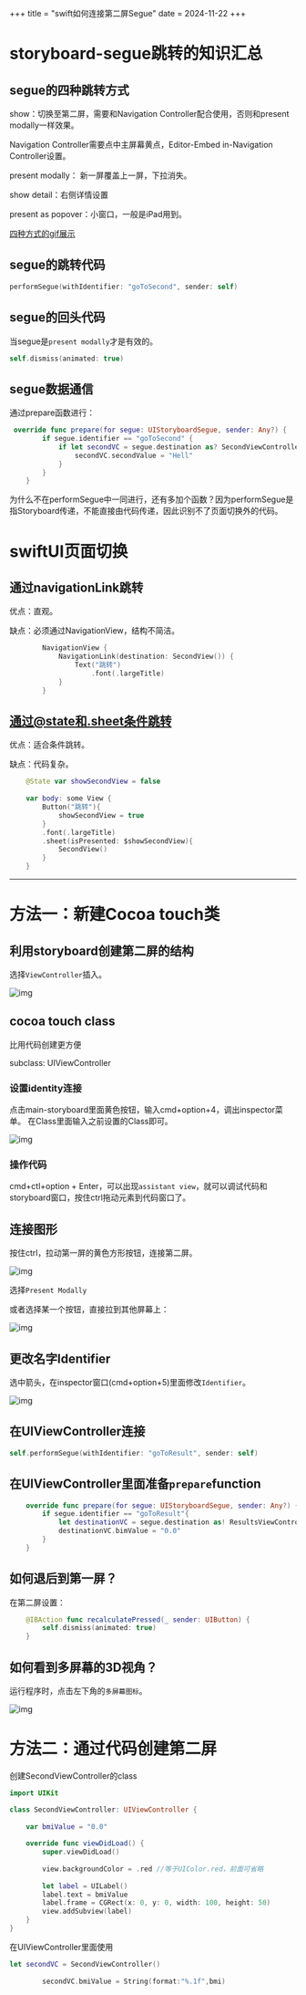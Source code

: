 +++
title = "swift如何连接第二屏Segue"
date = 2024-11-22
+++

# storyboard-segue跳转的知识汇总

## segue的四种跳转方式

show：切换至第二屏，需要和Navigation Controller配合使用，否则和present modally一样效果。

Navigation Controller需要点中主屏幕黄点，Editor-Embed in-Navigation Controller设置。

present modally： 新一屏覆盖上一屏，下拉消失。

show detail：右侧详情设置

present as popover：小窗口，一般是iPad用到。

[四种方式的gif展示](https://stackoverflow.com/questions/25966215/whats-the-difference-between-all-the-selection-segues)

## segue的跳转代码

```swift
performSegue(withIdentifier: "goToSecond", sender: self)
```

## segue的回头代码

当segue是`present modally`才是有效的。

```swift
self.dismiss(animated: true)
```

## segue数据通信

通过prepare函数进行：

```swift
 override func prepare(for segue: UIStoryboardSegue, sender: Any?) {
        if segue.identifier == "goToSecond" {
            if let secondVC = segue.destination as? SecondViewController {
                secondVC.secondValue = "Hell"
            }
        }
    }
```

为什么不在performSegue中一同进行，还有多加个函数？因为performSegue是指Storyboard传递，不能直接由代码传递，因此识别不了页面切换外的代码。

# swiftUI页面切换

## 通过navigationLink跳转

优点：直观。

缺点：必须通过NavigationView，结构不简洁。

```swift
        NavigationView {
            NavigationLink(destination: SecondView()) {
                Text("跳转")
                    .font(.largeTitle)
            }
        }
```

## 通过@state和.sheet条件跳转

优点：适合条件跳转。

缺点：代码复杂。


```swift
    @State var showSecondView = false
    
    var body: some View {
        Button("跳转"){
            showSecondView = true
        }
        .font(.largeTitle)
        .sheet(isPresented: $showSecondView){
            SecondView()
        }
    }
```

---

# 方法一：新建Cocoa touch类

## 利用storyboard创建第二屏的结构

选择`ViewController`插入。

![img](https://linxz-aliyun.oss-cn-shenzhen.aliyuncs.com/images/202411282303603.png)

## cocoa touch class

比用代码创建更方便

subclass: UIViewController

### 设置identity连接

点击main-storyboard里面黄色按钮，输入cmd+option+4，调出inspector菜单。
在Class里面输入之前设置的Class即可。

![img](https://linxz-aliyun.oss-cn-shenzhen.aliyuncs.com/images/202411220945174.png)

### 操作代码

cmd+ctl+option + Enter，可以出现`assistant view`，就可以调试代码和storyboard窗口，按住ctrl拖动元素到代码窗口了。


## 连接图形

按住ctrl，拉动第一屏的黄色方形按钮，连接第二屏。

![img](https://linxz-aliyun.oss-cn-shenzhen.aliyuncs.com/images/202411220954226.png)

选择`Present Modally`

或者选择某一个按钮，直接拉到其他屏幕上：

![img](https://linxz-aliyun.oss-cn-shenzhen.aliyuncs.com/images/202411261604169.png)

## 更改名字Identifier

选中箭头，在inspector窗口(cmd+option+5)里面修改`Identifier`。

![img](https://linxz-aliyun.oss-cn-shenzhen.aliyuncs.com/images/202411220958683.png)

## 在UIViewController连接

```swift
self.performSegue(withIdentifier: "goToResult", sender: self)
```

## 在UIViewController里面准备`prepare`function

```swift
    override func prepare(for segue: UIStoryboardSegue, sender: Any?) {
        if segue.identifier == "goToResult"{
            let destinationVC = segue.destination as! ResultsViewController //为什么要as!?因为downcasting，即告诉它降级到子class-ResultsViewController，而不是原本的UIViewController
            destinationVC.bimValue = "0.0"
        }
    }
```

## 如何退后到第一屏？

在第二屏设置：

```swift
    @IBAction func recalculatePressed(_ sender: UIButton) {
        self.dismiss(animated: true)
    }
```

## 如何看到多屏幕的3D视角？

运行程序时，点击左下角的`多屏幕图标`。

![img](https://linxz-aliyun.oss-cn-shenzhen.aliyuncs.com/images/202411221022674.png)

# 方法二：通过代码创建第二屏

创建SecondViewController的class

```swift
import UIKit

class SecondViewController: UIViewController {
    
    var bmiValue = "0.0"
    
    override func viewDidLoad() {
        super.viewDidLoad()
        
        view.backgroundColor = .red //等于UIColor.red，前面可省略
        
        let label = UILabel()
        label.text = bmiValue
        label.frame = CGRect(x: 0, y: 0, width: 100, height: 50)
        view.addSubview(label)
    }
}
```

在UIViewController里面使用

```swift
let secondVC = SecondViewController()
        
        secondVC.bmiValue = String(format:"%.1f",bmi)
```
